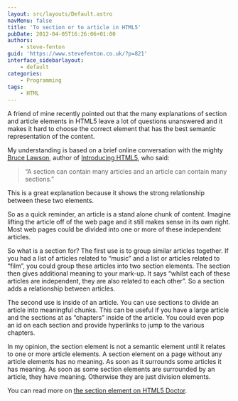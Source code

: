 ```yaml
---
layout: src/layouts/Default.astro
navMenu: false
title: 'To section or to article in HTML5'
pubDate: 2012-04-05T16:26:06+01:00
authors:
    - steve-fenton
guid: 'https://www.stevefenton.co.uk/?p=821'
interface_sidebarlayout:
    - default
categories:
    - Programming
tags:
    - HTML
---
```


A friend of mine recently pointed out that the many explanations of section and article elements in HTML5 leave a lot of questions unanswered and it makes it hard to choose the correct element that has the best semantic representation of the content.

My understanding is based on a brief online conversation with the mighty [Bruce Lawson](http://www.brucelawson.co.uk/), author of [Introducing HTML5](https://www.amazon.co.uk/Introducing-HTML-Voices-That-Matter/dp/0321687299/brucelawson-21), who said:

> “A section can contain many articles and an article can contain many sections.”

This is a great explanation because it shows the strong relationship between these two elements.

So as a quick reminder, an article is a stand alone chunk of content. Imagine lifting the article off of the web page and it still makes sense in its own right. Most web pages could be divided into one or more of these independent articles.

So what is a section for? The first use is to group similar articles together. If you had a list of articles related to “music” and a list or articles related to “film”, you could group these articles into two section elements. The section then gives additional meaning to your mark-up. It says “whilst each of these articles are independent, they are also related to each other”. So a section adds a relationship between articles.

The second use is inside of an article. You can use sections to divide an article into meaningful chunks. This can be useful if you have a large article and the sections at as “chapters” inside of the article. You could even pop an id on each section and provide hyperlinks to jump to the various chapters.

In my opinion, the section element is not a semantic element until it relates to one or more article elements. A section element on a page without any article elements has no meaning. As soon as it surrounds some articles it has meaning. As soon as some section elements are surrounded by an article, they have meaning. Otherwise they are just division elements.

You can read more on [the section element on HTML5 Doctor](http://html5doctor.com/the-section-element/).